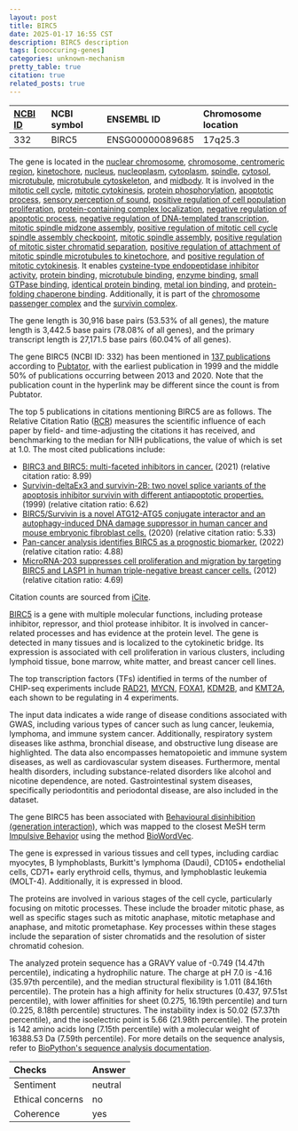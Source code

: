 ```yaml
---
layout: post
title: BIRC5
date: 2025-01-17 16:55 CST
description: BIRC5 description
tags: [cooccuring-genes]
categories: unknown-mechanism
pretty_table: true
citation: true
related_posts: true
---
```




| [NCBI ID](https://www.ncbi.nlm.nih.gov/gene/332) | NCBI symbol | ENSEMBL ID | Chromosome location |
| :-------- | :------- | :-------- | :------- |
| 332  | BIRC5 | ENSG00000089685 | 17q25.3 |



The gene is located in the [nuclear chromosome](https://amigo.geneontology.org/amigo/term/GO:0000228), [chromosome, centromeric region](https://amigo.geneontology.org/amigo/term/GO:0000775), [kinetochore](https://amigo.geneontology.org/amigo/term/GO:0000776), [nucleus](https://amigo.geneontology.org/amigo/term/GO:0005634), [nucleoplasm](https://amigo.geneontology.org/amigo/term/GO:0005654), [cytoplasm](https://amigo.geneontology.org/amigo/term/GO:0005737), [spindle](https://amigo.geneontology.org/amigo/term/GO:0005819), [cytosol](https://amigo.geneontology.org/amigo/term/GO:0005829), [microtubule](https://amigo.geneontology.org/amigo/term/GO:0005874), [microtubule cytoskeleton](https://amigo.geneontology.org/amigo/term/GO:0015630), and [midbody](https://amigo.geneontology.org/amigo/term/GO:0030496). It is involved in the [mitotic cell cycle](https://amigo.geneontology.org/amigo/term/GO:0000278), [mitotic cytokinesis](https://amigo.geneontology.org/amigo/term/GO:0000281), [protein phosphorylation](https://amigo.geneontology.org/amigo/term/GO:0006468), [apoptotic process](https://amigo.geneontology.org/amigo/term/GO:0006915), [sensory perception of sound](https://amigo.geneontology.org/amigo/term/GO:0007605), [positive regulation of cell population proliferation](https://amigo.geneontology.org/amigo/term/GO:0008284), [protein-containing complex localization](https://amigo.geneontology.org/amigo/term/GO:0031503), [negative regulation of apoptotic process](https://amigo.geneontology.org/amigo/term/GO:0043066), [negative regulation of DNA-templated transcription](https://amigo.geneontology.org/amigo/term/GO:0045892), [mitotic spindle midzone assembly](https://amigo.geneontology.org/amigo/term/GO:0051256), [positive regulation of mitotic cell cycle spindle assembly checkpoint](https://amigo.geneontology.org/amigo/term/GO:0090267), [mitotic spindle assembly](https://amigo.geneontology.org/amigo/term/GO:0090307), [positive regulation of mitotic sister chromatid separation](https://amigo.geneontology.org/amigo/term/GO:1901970), [positive regulation of attachment of mitotic spindle microtubules to kinetochore](https://amigo.geneontology.org/amigo/term/GO:1902425), and [positive regulation of mitotic cytokinesis](https://amigo.geneontology.org/amigo/term/GO:1903490). It enables [cysteine-type endopeptidase inhibitor activity](https://amigo.geneontology.org/amigo/term/GO:0004869), [protein binding](https://amigo.geneontology.org/amigo/term/GO:0005515), [microtubule binding](https://amigo.geneontology.org/amigo/term/GO:0008017), [enzyme binding](https://amigo.geneontology.org/amigo/term/GO:0019899), [small GTPase binding](https://amigo.geneontology.org/amigo/term/GO:0031267), [identical protein binding](https://amigo.geneontology.org/amigo/term/GO:0042802), [metal ion binding](https://amigo.geneontology.org/amigo/term/GO:0046872), and [protein-folding chaperone binding](https://amigo.geneontology.org/amigo/term/GO:0051087). Additionally, it is part of the [chromosome passenger complex](https://amigo.geneontology.org/amigo/term/GO:0032133) and the [survivin complex](https://amigo.geneontology.org/amigo/term/GO:1990713).


The gene length is 30,916 base pairs (53.53% of all genes), the mature length is 3,442.5 base pairs (78.08% of all genes), and the primary transcript length is 27,171.5 base pairs (60.04% of all genes).


The gene BIRC5 (NCBI ID: 332) has been mentioned in [137 publications](https://pubmed.ncbi.nlm.nih.gov/?term=%22BIRC5%22) according to [Pubtator](https://academic.oup.com/nar/article/47/W1/W587/5494727), with the earliest publication in 1999 and the middle 50% of publications occurring between 2013 and 2020. Note that the publication count in the hyperlink may be different since the count is from Pubtator.


The top 5 publications in citations mentioning BIRC5 are as follows. The Relative Citation Ratio ([RCR](https://journals.plos.org/plosbiology/article?id=10.1371/journal.pbio.1002541)) measures the scientific influence of each paper by field- and time-adjusting the citations it has received, and benchmarking to the median for NIH publications, the value of which is set at 1.0. The most cited publications include:

- [BIRC3 and BIRC5: multi-faceted inhibitors in cancer.](https://pubmed.ncbi.nlm.nih.gov/33413657) (2021) (relative citation ratio: 8.99)
- [Survivin-deltaEx3 and survivin-2B: two novel splice variants of the apoptosis inhibitor survivin with different antiapoptotic properties.](https://pubmed.ncbi.nlm.nih.gov/10626797) (1999) (relative citation ratio: 6.62)
- [BIRC5/Survivin is a novel ATG12-ATG5 conjugate interactor and an autophagy-induced DNA damage suppressor in human cancer and mouse embryonic fibroblast cells.](https://pubmed.ncbi.nlm.nih.gov/31612776) (2020) (relative citation ratio: 5.33)
- [Pan-cancer analysis identifies BIRC5 as a prognostic biomarker.](https://pubmed.ncbi.nlm.nih.gov/35331169) (2022) (relative citation ratio: 4.88)
- [MicroRNA-203 suppresses cell proliferation and migration by targeting BIRC5 and LASP1 in human triple-negative breast cancer cells.](https://pubmed.ncbi.nlm.nih.gov/22713668) (2012) (relative citation ratio: 4.69)

Citation counts are sourced from [iCite](https://icite.od.nih.gov).


[BIRC5](https://www.proteinatlas.org/ENSG00000089685-BIRC5) is a gene with multiple molecular functions, including protease inhibitor, repressor, and thiol protease inhibitor. It is involved in cancer-related processes and has evidence at the protein level. The gene is detected in many tissues and is localized to the cytokinetic bridge. Its expression is associated with cell proliferation in various clusters, including lymphoid tissue, bone marrow, white matter, and breast cancer cell lines.


The top transcription factors (TFs) identified in terms of the number of CHIP-seq experiments include [RAD21](https://www.ncbi.nlm.nih.gov/gene/5885), [MYCN](https://www.ncbi.nlm.nih.gov/gene/4613), [FOXA1](https://www.ncbi.nlm.nih.gov/gene/3169), [KDM2B](https://www.ncbi.nlm.nih.gov/gene/84678), and [KMT2A](https://www.ncbi.nlm.nih.gov/gene/4297), each shown to be regulating in 4 experiments.



The input data indicates a wide range of disease conditions associated with GWAS, including various types of cancer such as lung cancer, leukemia, lymphoma, and immune system cancer. Additionally, respiratory system diseases like asthma, bronchial disease, and obstructive lung disease are highlighted. The data also encompasses hematopoietic and immune system diseases, as well as cardiovascular system diseases. Furthermore, mental health disorders, including substance-related disorders like alcohol and nicotine dependence, are noted. Gastrointestinal system diseases, specifically periodontitis and periodontal disease, are also included in the dataset.


The gene BIRC5 has been associated with [Behavioural disinhibition (generation interaction)](https://pubmed.ncbi.nlm.nih.gov/23942779), which was mapped to the closest MeSH term [Impulsive Behavior](https://meshb.nlm.nih.gov/record/ui?ui=D007175) using the method [BioWordVec](https://www.nature.com/articles/s41597-019-0055-0).


The gene is expressed in various tissues and cell types, including cardiac myocytes, B lymphoblasts, Burkitt's lymphoma (Daudi), CD105+ endothelial cells, CD71+ early erythroid cells, thymus, and lymphoblastic leukemia (MOLT-4). Additionally, it is expressed in blood.


The proteins are involved in various stages of the cell cycle, particularly focusing on mitotic processes. These include the broader mitotic phase, as well as specific stages such as mitotic anaphase, mitotic metaphase and anaphase, and mitotic prometaphase. Key processes within these stages include the separation of sister chromatids and the resolution of sister chromatid cohesion.



The analyzed protein sequence has a GRAVY value of -0.749 (14.47th percentile), indicating a hydrophilic nature. The charge at pH 7.0 is -4.16 (35.97th percentile), and the median structural flexibility is 1.011 (84.16th percentile). The protein has a high affinity for helix structures (0.437, 97.51st percentile), with lower affinities for sheet (0.275, 16.19th percentile) and turn (0.225, 8.18th percentile) structures. The instability index is 50.02 (57.37th percentile), and the isoelectric point is 5.66 (21.98th percentile). The protein is 142 amino acids long (7.15th percentile) with a molecular weight of 16388.53 Da (7.59th percentile). For more details on the sequence analysis, refer to [BioPython's sequence analysis documentation](https://biopython.org/docs/1.75/api/Bio.SeqUtils.ProtParam.html).





| Checks    | Answer |
| :-------- | :------- |
| Sentiment  | neutral   |
| Ethical concerns | no     |
| Coherence    | yes    |